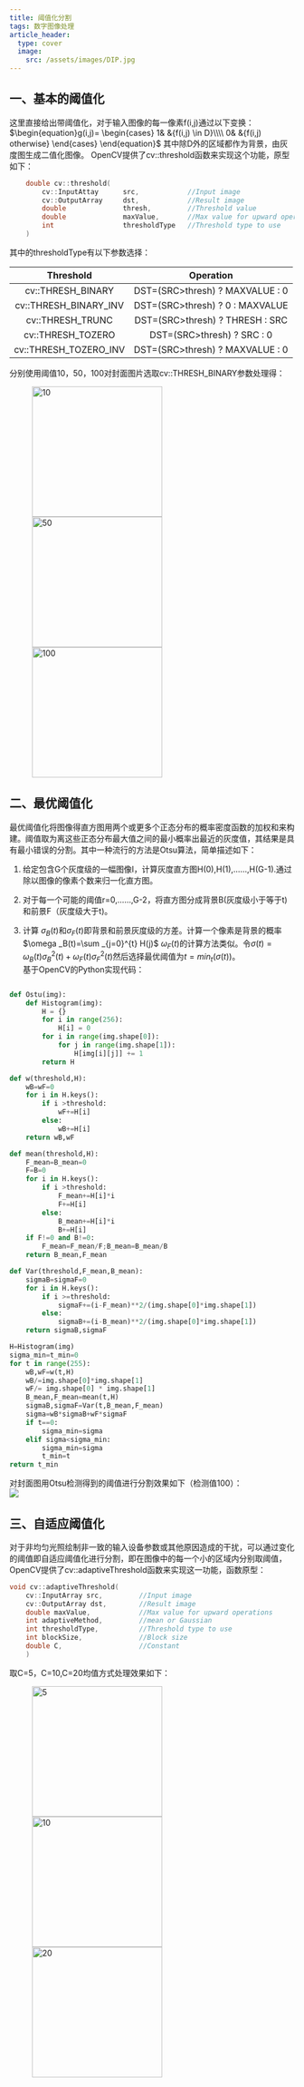 ```yaml
---
title: 阈值化分割
tags: 数字图像处理
article_header:
  type: cover
  image:
    src: /assets/images/DIP.jpg  
---
```

<!--more-->

## 一、基本的阈值化

这里直接给出带阈值化，对于输入图像的每一像素f(i,j)通过以下变换：
$\begin{equation}g(i,j)=
\begin{cases}
1& &{f(i,j) \in D}\\\\  
0& &{f(i,j) otherwise}
\end{cases}
\end{equation}$
其中除D外的区域都作为背景，由灰度图生成二值化图像。 
OpenCV提供了cv::threshold函数来实现这个功能，原型如下：  

```c++
	double cv::threshold(
		cv::InputAttay		src,			//Input image
		cv::OutputArray		dst,			//Result image
		double				thresh,			//Threshold value
		double 				maxValue,		//Max value for upward operation
		int 				thresholdType	//Threshold type to use
	)
```
其中的thresholdType有以下参数选择：

|       Threshold       |            Operation            |
| :-------------------: | :-----------------------------: |
|   cv::THRESH_BINARY   | DST=(SRC>thresh) ? MAXVALUE : 0 |
| cv::THRESH_BINARY_INV | DST=(SRC>thresh) ? 0 : MAXVALUE |
|   cv::THRESH_TRUNC    | DST=(SRC>thresh) ? THRESH : SRC |
|   cv::THRESH_TOZERO   |   DST=(SRC>thresh) ? SRC : 0    |
| cv::THRESH_TOZERO_INV | DST=(SRC>thresh) ? MAXVALUE : 0 |



分别使用阈值10，50，100对封面图片选取cv::THRESH_BINARY参数处理得：  
<figure class="Img">
	<img src="/assets/images/Threshold/Simple10.jpg" title='10' width='230'/>
	<img src="/assets/images/Threshold/Simple50.jpg" title='50' width='230'/>
	<img src="/assets/images/Threshold/Simple100.jpg" title='100' width='230'/>
</figure>    

## 二、最优阈值化

最优阈值化将图像得直方图用两个或更多个正态分布的概率密度函数的加权和来构建。阈值取为离这些正态分布最大值之间的最小概率出最近的灰度值，其结果是具有最小错误的分割。其中一种流行的方法是Otsu算法，简单描述如下：  
1. 给定包含G个灰度级的一幅图像I，计算灰度直方图H(0),H(1),……,H(G-1).通过除以图像的像素个数来归一化直方图。  

2. 对于每一个可能的阈值r=0,……,G-2，将直方图分成背景B(灰度级小于等于t)和前景F（灰度级大于t)。   

3. 计算 $\sigma _B (t)$和$\sigma _F (t)$即背景和前景灰度级的方差。计算一个像素是背景的概率$\omega _B(t)=\sum _{j=0}^{t} H(j)$ $\omega _F (t)$的计算方法类似。令$\sigma (t)=\omega _B (t) \sigma _B ^2 (t) + \omega _F (t) \sigma _F ^2 (t)$然后选择最优阈值为$t=min _t (\sigma (t))$。  
    基于OpenCV的Python实现代码：  

  ```python

  def Ostu(img):
      def Histogram(img):
          H = {}
          for i in range(256):
              H[i] = 0
          for i in range(img.shape[0]):
              for j in range(img.shape[1]):
                  H[img[i][j]] += 1
          return H
  
  def w(threshold,H):
      wB=wF=0
      for i in H.keys():
          if i >threshold:
              wF+=H[i]
          else:
              wB+=H[i]
      return wB,wF
  
  def mean(threshold,H):
      F_mean=B_mean=0
      F=B=0
      for i in H.keys():
          if i >threshold:
              F_mean+=H[i]*i
              F+=H[i]
          else:
              B_mean+=H[i]*i
              B+=H[i]
      if F!=0 and B!=0:
          F_mean=F_mean/F;B_mean=B_mean/B
      return B_mean,F_mean
  
  def Var(threshold,F_mean,B_mean):
      sigmaB=sigmaF=0
      for i in H.keys():
          if i >=threshold:
              sigmaF+=(i-F_mean)**2/(img.shape[0]*img.shape[1])
          else:
              sigmaB+=(i-B_mean)**2/(img.shape[0]*img.shape[1])
      return sigmaB,sigmaF
  
  H=Histogram(img)
  sigma_min=t_min=0
  for t in range(255):
      wB,wF=w(t,H)
      wB/=img.shape[0]*img.shape[1]
      wF/= img.shape[0] * img.shape[1]
      B_mean,F_mean=mean(t,H)
      sigmaB,sigmaF=Var(t,B_mean,F_mean)
      sigma=wB*sigmaB+wF*sigmaF
      if t==0:
          sigma_min=sigma
      elif sigma<sigma_min:
          sigma_min=sigma
          t_min=t
  return t_min
  ```
  对封面图用Otsu检测得到的阈值进行分割效果如下（检测值100）：  
  ![](/assets/images/Threshold/Otsu.jpg)

## 三、自适应阈值化

对于非均匀光照绘制非一致的输入设备参数或其他原因造成的干扰，可以通过变化的阈值即自适应阈值化进行分割，即在图像中的每一个小的区域内分别取阈值，OpenCV提供了cv::adaptiveThreshold函数来实现这一功能，函数原型：  

```c++
void cv::adaptiveThreshold(
	cv::InputArray src,			//Input image
	cv::OutputArray dst,		//Result image
	double maxValue,			//Max value for upward operations
	int adaptiveMethod,			//mean or Gaussian
	int thresholdType,			//Threshold type to use
	int blockSize,				//Block size
	double C,					//Constant
	)		
```

取C=5，C=10,C=20均值方式处理效果如下：   

<figure class="Img">
	<img src="/assets/images/Threshold/adaptive_threshold_5.jpg" title='5' width='230'/>
	<img src="/assets/images/Threshold/adaptive_threshold_10.jpg" title='10' width='230'/>
	<img src="/assets/images/Threshold/adaptive_threshold_20.jpg" title='20' width='230'/>
</figure>